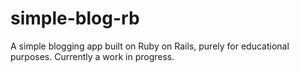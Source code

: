 # simple-blog-rb
A simple blogging app built on Ruby on Rails, purely for educational purposes. Currently a work in progress.
